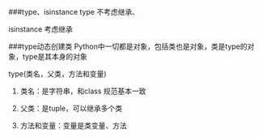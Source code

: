 ###type、isinstance
type 不考虑继承、

isinstance 考虑继承

###type动态创建类
Python中一切都是对象，包括类也是对象，类是type的对象，type是其本身的对象

type(类名，父类，方法和变量)

1. 类名：是字符串，和class 规范基本一致

2. 父类：是tuple，可以继承多个类

3. 方法和变量：变量是类变量、方法